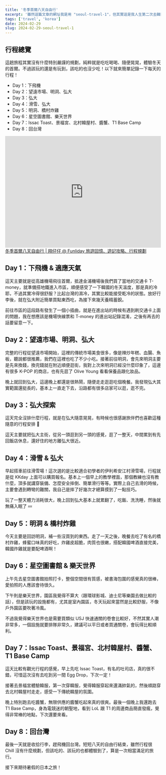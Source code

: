 ```yaml
---
title: '冬季首爾八天自由行'
excerpt: '雖然這篇文章的網址我是用 "seoul-travel-1"，但其實這是我人生第二次去韓國首爾。第一次去韓國是小時候跟家人一起跟團，今年是從疫情結束後再次開始規劃國外旅遊，打算先去韓國自由行八天試試水溫，暑假則是可以再去一次日本。基本上韓國我都沒什麼規劃，就是逛街吃美食？比較特殊的行程應該就只有滑雪、樂天世界，跟體驗韓服而已，主打一個出國 Chill 的風格。'
tags: ['travel', 'korea']
date: 2024-02-29
slug: 2024-02-29-seoul-travel-1
---
```


## 行程總覽

這趟旅程其實沒有什麼特別嚴謹的規劃，純粹就是吃吃喝喝、隨便晃晃，體驗冬天的首爾。不過該玩的還是有玩到，該吃的也沒少吃！以下就來簡單記錄一下每天的行程！

- Day 1：下飛機
- Day 2：望遠市場、明洞、弘大
- Day 3：弘大
- Day 4：滑雪、弘大
- Day 5：明洞、橋村炸雞
- Day 6：星空圖書館、樂天世界
- Day 7：Issac Toast、景福宮、北村韓屋村、醬蟹、T1 Base Camp
- Day 8：回台灣

<iframe title="冬季首爾八天自由行" src="https://www.funliday.com/yunghsiang/trips/6571f7eab7cb9800513323eb/embed?hl=zh_tw" width="100%" height="360" frameBorder="0"></iframe>
<a href="https://www.funliday.com/yunghsiang/trips/6571f7eab7cb9800513323eb" target="_blank" style={{color: "#EE3C77", fontWeight: "bold"}}>冬季首爾八天自由行 | 翔仔仔 @ Funliday 旅遊回憶、遊記攻略、行程規劃</a>

## Day 1：下飛機 & 適應天氣

這天主要就是從高雄機場飛往首爾，抵達金浦機場後我們買了當地的交通卡 T-money，就準備搭地鐵進入市區，順便感受了一下韓國的冬天溫度，那是真的冷耶，不過其實冷得很舒服？比起台灣的濕冷，其實比較能接受乾冷的狀態。放好行李後，就在弘大附近簡單買點東西吃，為接下來幾天養精蓄銳。

前往市區的這段路有發生了一個小插曲，就是在進出站的時候有遇到刷交通卡上面的問題，我在想應該是機場快線票和 T-money 的進出站記錄混淆，之後有再去的話要留意一下。

## Day 2：望遠市場、明洞、弘大

完整的行程從望遠市場開始，這裡的傳統市場美食很多，像是辣炒年糕、血腸、魚板，聽說都很推薦，我們在這裡也吃了不少小吃。接著前往明洞，會先來明洞主要是先來換錢，換完錢就在附近順便逛街，我對上次來明洞已經沒什麼印象了，這邊有很多 K-POP 的商店，也有先逛了 Olive Young 看看保養品跟化妝品。

晚上就回到弘大，這邊晚上都還是很熱鬧，隨便走走逛逛吃個晚餐。我發現弘大其實範圍還挺長的，基本上一直走下去，沿路都有很多店家可以逛，逛不完。

## Day 3：弘大探索

這天完全沒排什麼行程，就是在弘大隨意晃晃，有時候也很感謝旅伴們也喜歡這種隨意的行程安排 🤣

這天主要就把弘大主街，從另一頭逛到另一頭的感覺，逛了一整天，中間累到有先回飯店休息，還好住的地方離弘大很近。

## Day 4：滑雪 & 弘大

早起搭車前往滑雪場！這次選的是比較適合初學者的伊利希安江村滑雪場，行程就是從 KKday 上面可以購買報名。基本上一個早上的教學裡面，那個教練也沒有教什麼，頂多就講穿裝備、怎麼安全摔倒、簡單滑行等等。實際上自己去滑的時候，主要會遇到轉彎的難關，我自己是摔了好幾次才總算摸到了一點技巧。

玩了一整天體力消耗很大，晚上回到弘大基本上就累翻了，吃飯、洗洗睡，然後就無痛入眠了 💤

## Day 5：明洞 & 橋村炸雞

今天主要是回訪明洞，補一些沒買到的東西。走了一天之後，晚餐去吃了有名的橋村炸雞，蜂蜜口味真的好吃，炸雞皮超脆，肉質也很嫩，搭配韓國啤酒直接完美，韓國炸雞就是要配啤酒啊！

## Day 6：星空圖書館 & 樂天世界

上午先去星空圖書館拍照打卡，整個空間很有質感，被書海包圍的感覺真的很棒，愛拍照的人應該會待很久。

下午則是樂天世界，園區我覺得不算大（跟環球影城、迪士尼等樂園去做比較的話），但是該玩的設施都有，尤其是室內園區，冬天玩起來當然是比較舒服，不像戶外園區要吹著冷風。

不過我覺得樂天世界也是需要買類似 USJ 快速通關的卷會比較好，不然其實人潮非常多，一個設施就要排隊非常久，建議可以平日或者買通關卷，會玩得比較順利。

## Day 7：Issac Toast、景福宮、北村韓屋村、醬蟹、T1 Base Camp

這天比較有觀光行程的感覺，早上先吃 Issac Toast，有名的吐司店，真的很不錯，可惜這次沒有去吃到另一間 Egg Drop，下次一定！

接著去景福宮體驗韓服，第一次穿韓服，覺得韓服穿起來還滿帥氣的，然後順路穿去北村韓屋村走走，感受一下傳統韓屋的氛圍。

晚上特別跑去吃醬蟹，無限供應的醬蟹吃起來真的很爽。最後一個晚上我還跑去 T1 Base Camp，身為電競迷的朝聖地，看到 LoL 跟 T1 的周邊商品簡直發瘋，覺得非常棒的地點，下次還要來看。

## Day 8：回台灣

最後一天就是收拾行李，趕飛機回台灣。短短八天的自由行結束，雖然行程很 Chill 沒有什麼規劃，但該吃的、該玩的也都體驗到了，算是一次相當滿足的旅行。

接下來期待暑假的日本之旅！
